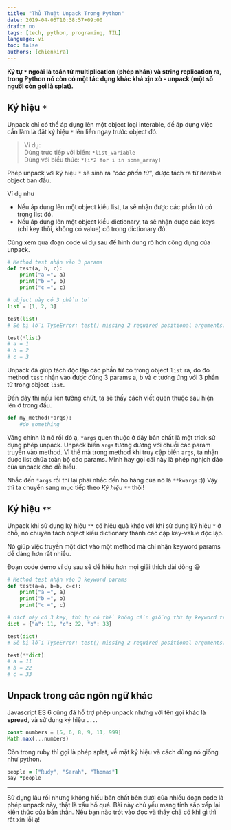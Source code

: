 ```yaml
---
title: "Thủ Thuật Unpack Trong Python"
date: 2019-04-05T10:38:57+09:00
draft: no
tags: [tech, python, programing, TIL]
language: vi
toc: false
authors: [chienkira]
---
```


**Ký tự `*` ngoài là toán tử multiplication (phép nhân) và string replication ra, trong Python nó còn có một tác dụng khác khá xịn xò - unpack (một số người còn gọi là splat).**

## Ký hiệu `*`

Unpack chỉ có thể áp dụng lên một object loại interable, để áp dụng việc cần làm là đặt ký hiệu `*` lên liền ngay trước object đó.

> Ví dụ:  
> Dùng trực tiếp với biến: `*list_variable`  
> Dùng với biểu thức: `*[i*2 for i in some_array]`

Phép unpack với ký hiệu `*` sẽ sinh ra *"các phần tử"*, được tách ra từ iterable object ban đầu.

Ví dụ như
- Nếu áp dụng lên một object kiểu list, ta sẽ nhận được các phần tử có trong list đó.
- Nếu áp dụng lên một object kiểu dictionary, ta sẽ nhận được các keys (chỉ key thôi, không có value) có trong dictionary đó.

Cùng xem qua đoạn code ví dụ sau để hình dung rõ hơn công dụng của unpack.

```python
# Method test nhận vào 3 params
def test(a, b, c):
    print("a =", a)
    print("b =", b)
    print("c =", c)

# object này có 3 phần tử
list = [1, 2, 3]

test(list)
# Sẽ bị lỗi TypeError: test() missing 2 required positional arguments: 'b' and 'c'

test(*list)
# a = 1
# b = 2
# c = 3
```
Unpack đã giúp tách độc lập các phần từ có trong object `list` ra, do đó method `test` nhận vào được đúng 3 params a, b và c tương ứng với 3 phần tử trong object `list`.

Đến đây thì nếu liên tưởng chút, ta sẽ thấy cách viết quen thuộc sau hiện lên ở trong đầu.
```python
def my_method(*args):
    #do something
```
Vâng chính là nó rồi đó ạ, `*args` quen thuộc ở đây bản chất là một trick sử dụng phép unpack. Unpack biến `args` tương đương với chuỗi các param truyền vào method. Vì thế mà trong method khi truy cập biến `args`, ta nhận được list chứa toàn bộ các params. Mình hay gọi cái này là phép nghịch đảo của unpack cho dễ hiểu.

Nhắc đến `*args` rồi thì lại phải nhắc đến họ hàng của nó là `**kwargs` :)) Vậy thì ta chuyển sang mục tiếp theo *Ký hiệu `**`* thôi!

## Ký hiệu `**`

Unpack khi sử dụng ký hiệu `**` có hiệu quả khác với khi sử dụng ký hiệu `*` ở chỗ, nó chuyên tách object kiểu dictionary thành các cặp key-value độc lập.

Nó giúp việc truyền một dict vào một method mà chỉ nhận keyword params dễ dàng hơn rất nhiều.

Đoạn code demo ví dụ sau sẽ dễ hiểu hơn mọi giải thích dài dòng :smiley:
```python
# Method test nhận vào 3 keyword params
def test(a=a, b=b, c=c):
    print("a =", a)
    print("b =", b)
    print("c =", c)

# dict này có 3 key, thứ tự có thể không cần giống thứ tự keyword trong method test
dict = {"a": 11, "c": 22, "b": 33}

test(dict)
# Sẽ bị lỗi TypeError: test() missing 2 required positional arguments: 'b' and 'c'

test(**dict)
# a = 11
# b = 22
# c = 33
```

## Unpack trong các ngôn ngữ khác

Javascript ES 6 cũng đã hỗ trợ phép unpack nhưng với tên gọi khác là **spread**, và sử dụng ký hiệu `...`.
```javascript
const numbers = [5, 6, 8, 9, 11, 999]
Math.max(...numbers)
```

Còn trong ruby thì gọi là phép splat, về mặt ký hiệu và cách dùng nó giống như python.
```ruby
people = ["Rudy", "Sarah", "Thomas"]
say *people
```

---

Sử dụng lâu rồi nhưng không hiểu bản chất bên dưới của nhiều đoạn code là phép unpack này, thật là xấu hổ quá. Bài này chủ yếu mang tính sắp xếp lại kiến thức của bản thân. Nếu bạn nào trót vào đọc và thấy chả có khỉ gì thì rất xin lỗi ạ!